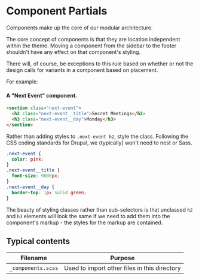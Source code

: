 # Component Partials

Components make up the core of our modular architecture.

The core concept of components is that they are location independent within the
theme. Moving a component from the sidebar to the footer shouldn't have any
effect on that component's styling.

There will, of course, be exceptions to this rule based on whether or not the
design calls for variants in a component based on placement.

For example:

#### A "Next Event" component.

```html
<section class="next-event">
  <h2 class="next-event__title">Secret Meetings</h2>
  <h3 class="next-event__day">Monday</h3>
</section>
```

Rather than adding styles to `.next-event h2`, style the class. Following the
CSS coding standards for Drupal, we (typically) won't need to nest or Sass.

```css
.next-event {
  color: pink;
}
.next-event__title {
  font-size: 9000px;
}
.next-event__day {
  border-top: 1px solid green;
}
```

The beauty of styling classes rather than sub-selectors is that unclassed `h2`
and `h3` elements will look the same if we need to add them into the component's
markup - the styles for the markup are contained.

## Typical contents

Filename          | Purpose  
----------------- | ---------------------------------------------
`_components.scss`| Used to import other files in this directory

